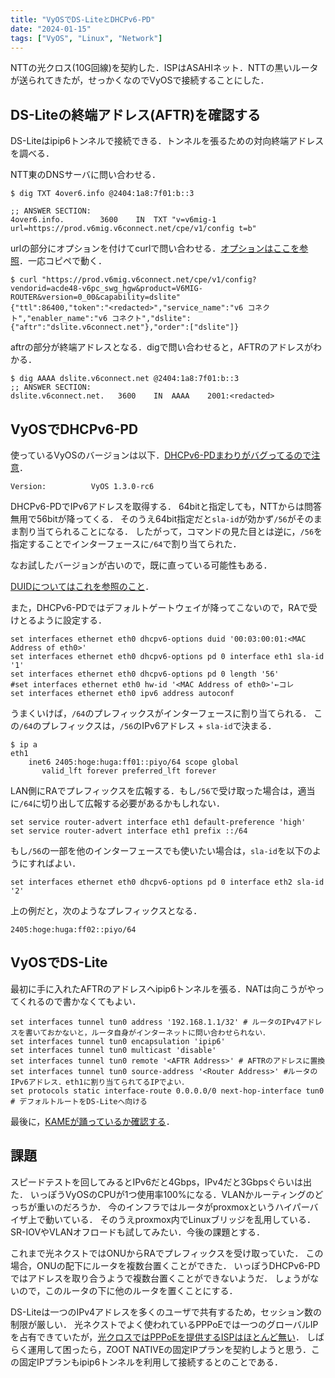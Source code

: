 ```yaml
---
title: "VyOSでDS-LiteとDHCPv6-PD"
date: "2024-01-15"
tags: ["VyOS", "Linux", "Network"]
---
```


NTTの光クロス(10G回線)を契約した．ISPはASAHIネット．NTTの黒いルータが送られてきたが，せっかくなのでVyOSで接続することにした．

## DS-Liteの終端アドレス(AFTR)を確認する

DS-Liteはipip6トンネルで接続できる．トンネルを張るための対向終端アドレスを調べる．

NTT東のDNSサーバに問い合わせる．

```
$ dig TXT 4over6.info @2404:1a8:7f01:b::3

;; ANSWER SECTION:
4over6.info.		3600	IN	TXT	"v=v6mig-1 url=https://prod.v6mig.v6connect.net/cpe/v1/config t=b"
```

urlの部分にオプションを付けてcurlで問い合わせる．[オプションはここを参照](https://github.com/v6pc/v6mig-prov/blob/1.1/spec.md)．一応コピペで動く．

```
$ curl "https://prod.v6mig.v6connect.net/cpe/v1/config?vendorid=acde48-v6pc_swg_hgw&product=V6MIG-ROUTER&version=0_00&capability=dslite"
{"ttl":86400,"token":"<redacted>","service_name":"v6 コネクト","enabler_name":"v6 コネクト","dslite":{"aftr":"dslite.v6connect.net"},"order":["dslite"]}
```

aftrの部分が終端アドレスとなる．digで問い合わせると，AFTRのアドレスがわかる．

```
$ dig AAAA dslite.v6connect.net @2404:1a8:7f01:b::3
;; ANSWER SECTION:
dslite.v6connect.net.	3600	IN	AAAA	2001:<redacted>
```

## VyOSでDHCPv6-PD

使っているVyOSのバージョンは以下．[DHCPv6-PDまわりがバグってるので注意](https://forum.vyos.io/t/how-to-find-installed-vyatta-release/683)．

```
Version:          VyOS 1.3.0-rc6
```

DHCPv6-PDでIPv6アドレスを取得する．
64bitと指定しても，NTTからは問答無用で56bitが降ってくる．
そのうえ64bit指定だと`sla-id`が効かず`/56`がそのまま割り当てられることになる．
したがって，コマンドの見た目とは逆に，`/56`を指定することでインターフェースに`/64`で割り当てられた．

なお試したバージョンが古いので，既に直っている可能性もある．

[DUIDについてはこれを参照のこと](https://blog.ytn86.net/2020/02/edgerouter-dhcp-pd-ntteast-flets/)．

また，DHCPv6-PDではデフォルトゲートウェイが降ってこないので，RAで受けとるように設定する．

```
set interfaces ethernet eth0 dhcpv6-options duid '00:03:00:01:<MAC Address of eth0>'
set interfaces ethernet eth0 dhcpv6-options pd 0 interface eth1 sla-id '1'
set interfaces ethernet eth0 dhcpv6-options pd 0 length '56'
#set interfaces ethernet eth0 hw-id '<MAC Address of eth0>'←コレ
set interfaces ethernet eth0 ipv6 address autoconf
```

うまくいけば，`/64`のプレフィックスがインターフェースに割り当てられる．
この`/64`のプレフィックスは，`/56`のIPv6アドレス + `sla-id`で決まる．

```
$ ip a
eth1
    inet6 2405:hoge:huga:ff01::piyo/64 scope global 
       valid_lft forever preferred_lft forever
```

LAN側にRAでプレフィックスを広報する．もし`/56`で受け取った場合は，適当に`/64`に切り出して広報する必要があるかもしれない．

```
set service router-advert interface eth1 default-preference 'high'
set service router-advert interface eth1 prefix ::/64
```

もし`/56`の一部を他のインターフェースでも使いたい場合は，`sla-id`を以下のようにすればよい．

```
set interfaces ethernet eth0 dhcpv6-options pd 0 interface eth2 sla-id '2'
```

上の例だと，次のようなプレフィックスとなる．

```
2405:hoge:huga:ff02::piyo/64
```

## VyOSでDS-Lite

最初に手に入れたAFTRのアドレスへipip6トンネルを張る．NATは向こうがやってくれるので書かなくてもよい．

```
set interfaces tunnel tun0 address '192.168.1.1/32' # ルータのIPv4アドレスを書いておかないと，ルータ自身がインターネットに問い合わせられない．
set interfaces tunnel tun0 encapsulation 'ipip6'
set interfaces tunnel tun0 multicast 'disable'
set interfaces tunnel tun0 remote '<AFTR Address>' # AFTRのアドレスに置換
set interfaces tunnel tun0 source-address '<Router Address>' #ルータのIPv6アドレス．eth1に割り当てられてるIPでよい．
set protocols static interface-route 0.0.0.0/0 next-hop-interface tun0 # デフォルトルートをDS-Liteへ向ける
```

最後に，[KAMEが踊っているか確認する](https://www.kame.net/)．

## 課題

スピードテストを回してみるとIPv6だと4Gbps，IPv4だと3Gbpsぐらいは出た．
いっぽうVyOSのCPUが1つ使用率100%になる．VLANかルーティングのどっちが重いのだろうか．
今のインフラではルータがproxmoxというハイパーバイザ上で動いている．
そのうえproxmox内でLinuxブリッジを乱用している．
SR-IOVやVLANオフロードも試してみたい．今後の課題とする．

これまで光ネクストではONUからRAでプレフィックスを受け取っていた．
この場合，ONUの配下にルータを複数台置くことができた．
いっぽうDHCPv6-PDではアドレスを取り合うようで複数台置くことができないようだ．
しょうがないので，このルータの下に他のルータを置くことにする．

DS-Liteは一つのIPv4アドレスを多くのユーザで共有するため，セッション数の制限が厳しい．
光ネクストでよく使われているPPPoEでは一つのグローバルIPを占有できていたが，[光クロスではPPPoEを提供するISPはほとんど無い](https://flets.com/cross/pppoe/isp.html)．
しばらく運用して困ったら，ZOOT NATIVEの固定IPプランを契約しようと思う．この固定IPプランもipip6トンネルを利用して接続するとのことである．
